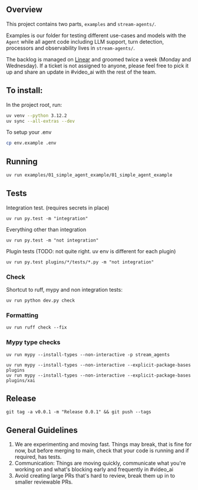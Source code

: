 ## Overview
This project contains two parts, `examples` and `stream-agents/`.

Examples is our folder for testing different use-cases and models with the `Agent` while all
agent code including LLM support, turn detection, processors and observability lives in `stream-agents/`.

The backlog is managed on [Linear](https://linear.app/stream/project/agents-sdk-v1-1f1fd71f626f/issues) and groomed twice a week (Monday and Wednesday).
If a ticket is not assigned to anyone, please feel free to pick it up and share an update in #video_ai with the rest of the team.

## To install:
In the project root, run:
```bash
uv venv --python 3.12.2
uv sync --all-extras --dev
```

To setup your .env
```bash
cp env.example .env 
```

## Running
```bash
uv run examples/01_simple_agent_example/01_simple_agent_example
```

## Tests

Integration test. (requires secrets in place)
```
uv run py.test -m "integration"
```

Everything other than integration

```
uv run py.test -m "not integration"
```

Plugin tests (TODO: not quite right. uv env is different for each plugin)

```
uv run py.test plugins/*/tests/*.py -m "not integration"
```

### Check

Shortcut to ruff, mypy and non integration tests:

```
uv run python dev.py check
```

### Formatting

```
uv run ruff check --fix
```

### Mypy type checks


```
uv run mypy --install-types --non-interactive -p stream_agents
```

```
uv run mypy --install-types --non-interactive --explicit-package-bases plugins
uv run mypy --install-types --non-interactive --explicit-package-bases plugins/xai
```

## Release

```
git tag -a v0.0.1 -m "Release 0.0.1" && git push --tags
```


## General Guidelines
1. We are experimenting and moving fast. Things may break, that is fine for now, but before merging to main, check that your code is running and if required, has tests.
2. Communication: Things are moving quickly, communicate what you're working on and what's blocking early and frequently in #video_ai
3. Avoid creating large PRs that's hard to review, break them up in to smaller reviewable PRs. 